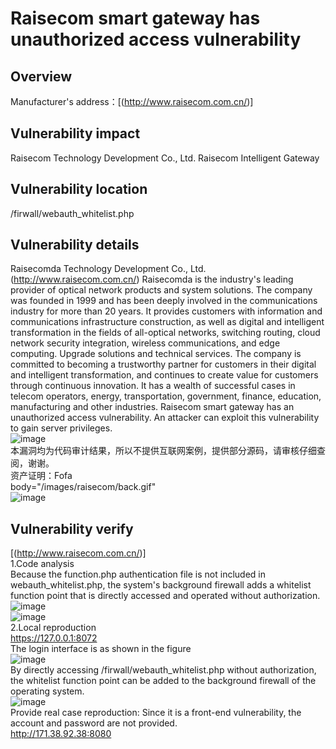 # Raisecom smart gateway has unauthorized access vulnerability

## Overview
Manufacturer's address：[(http://www.raisecom.com.cn/)]
## Vulnerability impact
Raisecom Technology Development Co., Ltd. Raisecom Intelligent Gateway
## Vulnerability location
/firwall/webauth_whitelist.php
<br /> 
## Vulnerability details
Raisecomda Technology Development Co., Ltd. (http://www.raisecom.com.cn/) Raisecomda is the industry's leading provider of optical network products and system solutions. The company was founded in 1999 and has been deeply involved in the communications industry for more than 20 years. It provides customers with information and communications infrastructure construction, as well as digital and intelligent transformation in the fields of all-optical networks, switching routing, cloud network security integration, wireless communications, and edge computing. Upgrade solutions and technical services. The company is committed to becoming a trustworthy partner for customers in their digital and intelligent transformation, and continues to create value for customers through continuous innovation. It has a wealth of successful cases in telecom operators, energy, transportation, government, finance, education, manufacturing and other industries.
    Raisecom smart gateway has an unauthorized access vulnerability. An attacker can exploit this vulnerability to gain server privileges.
<br/> ![image](https://github.com/user-attachments/assets/57c64993-407f-45f0-a91c-1164dc86cd83)
<br/>本漏洞均为代码审计结果，所以不提供互联网案例，提供部分源码，请审核仔细查阅，谢谢。
<br/>资产证明：Fofa 
<br/>body="/images/raisecom/back.gif"
<br/>![image](https://github.com/user-attachments/assets/f12a22cb-b878-4416-8885-20ec06621107)
## Vulnerability verify
[(http://www.raisecom.com.cn/)]
<br /> 1.Code analysis
<br /> Because the function.php authentication file is not included in webauth_whitelist.php, the system's background firewall adds a whitelist function point that is directly accessed and operated without authorization.
<br /> ![image](https://github.com/user-attachments/assets/efb9d223-5a47-42de-a3f1-b5991ae1798f)
<br /> ![image](https://github.com/user-attachments/assets/32f522dd-d73d-4454-83e6-86b1233b36a3)
<br /> 2.Local reproduction
<br />https://127.0.0.1:8072
<br /> The login interface is as shown in the figure
<br /> ![image](https://github.com/user-attachments/assets/f4134e8d-b7fb-4ab2-b56a-017b4d6acc94)
<br /> By directly accessing /firwall/webauth_whitelist.php without authorization, the whitelist function point can be added to the background firewall of the operating system.
<br /> ![image](https://github.com/user-attachments/assets/99b2ff90-6331-43c2-9e6a-fb3125e55d10)
<br /> Provide real case reproduction: Since it is a front-end vulnerability, the account and password are not provided.
<br /> http://171.38.92.38:8080
